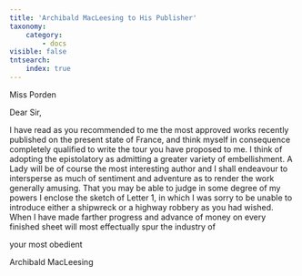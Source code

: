 ```yaml
---
title: 'Archibald MacLeesing to His Publisher'
taxonomy:
    category:
        - docs
visible: false
tntsearch:
    index: true
---
```


<div class="author">Miss Porden</div>

Dear Sir, 

I have read as you recommended to me the most approved works recently published on the present state of France, and think myself in consequence completely qualified to write the tour you have proposed to me. I think of adopting the epistolatory as admitting a greater variety of embellishment. A Lady will be of course the most interesting author and I shall endeavour to intersperse as much of sentiment and adventure as to render the work generally amusing. That you may be able to judge in some degree of my powers I enclose the sketch of Letter 1, in which I was sorry to be unable to introduce either a shipwreck or a highway robbery as you had wished. When I have made farther progress and advance of money on every finished sheet will most effectually spur the industry of 

your most obedient

Archibald MacLeesing